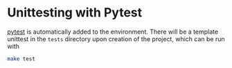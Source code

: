 # Unittesting with Pytest

[pytest](https://docs.pytest.org/en/7.1.x/) is automatically added to the environment.
There will be a template unittest in the `tests` directory upon creation of the project, which can be run with

```bash
make test
```
